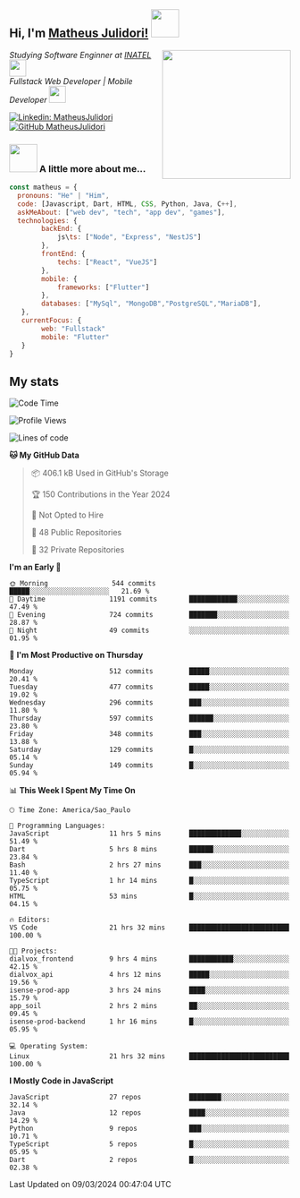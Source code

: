 <h2> Hi, I'm <a href="https://matheusjulidori.github.io" target="_blank">Matheus Julidori!</a> <img src="https://media.giphy.com/media/12oufCB0MyZ1Go/giphy.gif" width="50"></h2>
<img align='right' src="https://media.giphy.com/media/3oKIPnAiaMCws8nOsE/giphy.gif" width="230" height="auto">
<p><em>Studying Software Enginner at <a href="http://www.inatel.br" target="_blank">INATEL</a><img src="https://media.giphy.com/media/fYSnHlufseco8Fh93Z/giphy.gif" width="30"></br>
  Fullstack Web Developer | Mobile Developer <img src="https://media.giphy.com/media/WUlplcMpOCEmTGBtBW/giphy.gif" width="30">
</em></p>

[![Linkedin: MatheusJulidori](https://img.shields.io/badge/-MatheusJulidori-blue?style=flat-square&logo=Linkedin&logoColor=white&link=https://www.linkedin.com/in/MatheusJulidori/)](https://www.linkedin.com/in/MatheusJulidori/)
[![GitHub MatheusJulidori](https://img.shields.io/github/followers/matheusjulidori?label=follow&style=social)](https://github.com/MatheusJulidori)


### <img src="https://media.giphy.com/media/VgCDAzcKvsR6OM0uWg/giphy.gif" width="50"> A little more about me...  

```javascript
const matheus = {
  pronouns: "He" | "Him",
  code: [Javascript, Dart, HTML, CSS, Python, Java, C++],
  askMeAbout: ["web dev", "tech", "app dev", "games"],
  technologies: {
        backEnd: {
            js\ts: ["Node", "Express", "NestJS"]
        },
        frontEnd: {
            techs: ["React", "VueJS"]
        },
        mobile: {
            frameworks: ["Flutter"]
        },
        databases: ["MySql", "MongoDB","PostgreSQL","MariaDB"],
   },
   currentFocus: {
        web: "Fullstack"
        mobile: "Flutter"
   }
}
```
<h2>My stats</h2>

<!--START_SECTION:waka-->
![Code Time](http://img.shields.io/badge/Code%20Time-512%20hrs%2043%20mins-blue)

![Profile Views](http://img.shields.io/badge/Profile%20Views-16-blue)

![Lines of code](https://img.shields.io/badge/From%20Hello%20World%20I%27ve%20Written-7.2%20million%20lines%20of%20code-blue)

**🐱 My GitHub Data** 

> 📦 406.1 kB Used in GitHub's Storage 
 > 
> 🏆 150 Contributions in the Year 2024
 > 
> 🚫 Not Opted to Hire
 > 
> 📜 48 Public Repositories 
 > 
> 🔑 32 Private Repositories 
 > 
**I'm an Early 🐤** 

```text
🌞 Morning                544 commits         █████░░░░░░░░░░░░░░░░░░░░   21.69 % 
🌆 Daytime                1191 commits        ████████████░░░░░░░░░░░░░   47.49 % 
🌃 Evening                724 commits         ███████░░░░░░░░░░░░░░░░░░   28.87 % 
🌙 Night                  49 commits          ░░░░░░░░░░░░░░░░░░░░░░░░░   01.95 % 
```
📅 **I'm Most Productive on Thursday** 

```text
Monday                   512 commits         █████░░░░░░░░░░░░░░░░░░░░   20.41 % 
Tuesday                  477 commits         █████░░░░░░░░░░░░░░░░░░░░   19.02 % 
Wednesday                296 commits         ███░░░░░░░░░░░░░░░░░░░░░░   11.80 % 
Thursday                 597 commits         ██████░░░░░░░░░░░░░░░░░░░   23.80 % 
Friday                   348 commits         ███░░░░░░░░░░░░░░░░░░░░░░   13.88 % 
Saturday                 129 commits         █░░░░░░░░░░░░░░░░░░░░░░░░   05.14 % 
Sunday                   149 commits         █░░░░░░░░░░░░░░░░░░░░░░░░   05.94 % 
```


📊 **This Week I Spent My Time On** 

```text
🕑︎ Time Zone: America/Sao_Paulo

💬 Programming Languages: 
JavaScript               11 hrs 5 mins       █████████████░░░░░░░░░░░░   51.49 % 
Dart                     5 hrs 8 mins        ██████░░░░░░░░░░░░░░░░░░░   23.84 % 
Bash                     2 hrs 27 mins       ███░░░░░░░░░░░░░░░░░░░░░░   11.40 % 
TypeScript               1 hr 14 mins        █░░░░░░░░░░░░░░░░░░░░░░░░   05.75 % 
HTML                     53 mins             █░░░░░░░░░░░░░░░░░░░░░░░░   04.15 % 

🔥 Editors: 
VS Code                  21 hrs 32 mins      █████████████████████████   100.00 % 

🐱‍💻 Projects: 
dialvox_frontend         9 hrs 4 mins        ███████████░░░░░░░░░░░░░░   42.15 % 
dialvox_api              4 hrs 12 mins       █████░░░░░░░░░░░░░░░░░░░░   19.56 % 
isense-prod-app          3 hrs 24 mins       ████░░░░░░░░░░░░░░░░░░░░░   15.79 % 
app_soil                 2 hrs 2 mins        ██░░░░░░░░░░░░░░░░░░░░░░░   09.45 % 
isense-prod-backend      1 hr 16 mins        █░░░░░░░░░░░░░░░░░░░░░░░░   05.95 % 

💻 Operating System: 
Linux                    21 hrs 32 mins      █████████████████████████   100.00 % 
```

**I Mostly Code in JavaScript** 

```text
JavaScript               27 repos            ████████░░░░░░░░░░░░░░░░░   32.14 % 
Java                     12 repos            ████░░░░░░░░░░░░░░░░░░░░░   14.29 % 
Python                   9 repos             ███░░░░░░░░░░░░░░░░░░░░░░   10.71 % 
TypeScript               5 repos             █░░░░░░░░░░░░░░░░░░░░░░░░   05.95 % 
Dart                     2 repos             █░░░░░░░░░░░░░░░░░░░░░░░░   02.38 % 
```




 Last Updated on 09/03/2024 00:47:04 UTC
<!--END_SECTION:waka-->
